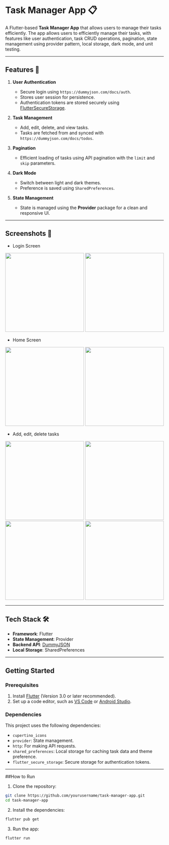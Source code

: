 # Task Manager App 📋

A Flutter-based **Task Manager App** that allows users to manage their tasks efficiently. The app allows users to efficiently manage their tasks, with features like user authentication, task CRUD operations, pagination, state management using provider pattern, local storage, dark mode, and unit testing.

---

## Features 🚀

1. **User Authentication**  
   - Secure login using `https://dummyjson.com/docs/auth`.
   - Stores user session for persistence.
   - Authentication tokens are stored securely using [FlutterSecureStorage](https://pub.dev/packages/flutter_secure_storage).

2. **Task Management**  
   - Add, edit, delete, and view tasks.
   - Tasks are fetched from and synced with `https://dummyjson.com/docs/todos`.

3. **Pagination**  
   - Efficient loading of tasks using API pagination with the `limit` and `skip` parameters.

4. **Dark Mode**  
   - Switch between light and dark themes.
   - Preference is saved using `SharedPreferences`.

5. **State Management**  
   - State is managed using the **Provider** package for a clean and responsive UI.

---

## Screenshots 📸
  - Login Screen

<img src="https://github.com/user-attachments/assets/dde590b2-6462-4ded-8141-ebbc2ffcd9ed" width="250"> <img src="https://github.com/user-attachments/assets/469bba56-2538-4ac2-818b-d2cd35472e7d" width="250">

  - Home Screen

<img src="https://github.com/user-attachments/assets/12748d7e-d62b-4577-badd-2d548da03aa9" width="250"> <img src="https://github.com/user-attachments/assets/cee47a5b-f372-479d-bd23-b9dd5a6ca182" width="250">

  - Add, edit, delete tasks

<img src="https://github.com/user-attachments/assets/533f96ef-5cc1-4627-ba2f-123a605576ee" width="250"> <img src="https://github.com/user-attachments/assets/b47077cf-2a1c-4d09-bd9d-cd4e2cde8ba0" width="250">
<img src="https://github.com/user-attachments/assets/9fe6c9da-c8f9-48c8-b38d-4dfff8a0f02f" width="250"> <img src="https://github.com/user-attachments/assets/cf1730f9-0ac7-4291-a61d-3cfe94e1ac38" width="250">


---

## Tech Stack 🛠️

- **Framework**: Flutter
- **State Management**: Provider
- **Backend API**: [DummyJSON](https://dummyjson.com)
- **Local Storage**: SharedPreferences

---

## **Getting Started**

### **Prerequisites**
1. Install [Flutter](https://flutter.dev/docs/get-started/install) (Version 3.0 or later recommended).
2. Set up a code editor, such as [VS Code](https://code.visualstudio.com/) or [Android Studio](https://developer.android.com/studio).

### **Dependencies**
This project uses the following dependencies:
- `cupertino_icons`
- `provider`: State management.
- `http`: For making API requests.
- `shared_preferences`: Local storage for caching task data and theme preference.
- `flutter_secure_storage`: Secure storage for authentication tokens.

---

##How to Run
1. Clone the repository:

```bash
git clone https://github.com/yourusername/task-manager-app.git
cd task-manager-app
```

2. Install the dependencies:
```bash
flutter pub get
```

3. Run the app:

```bash
flutter run
```
